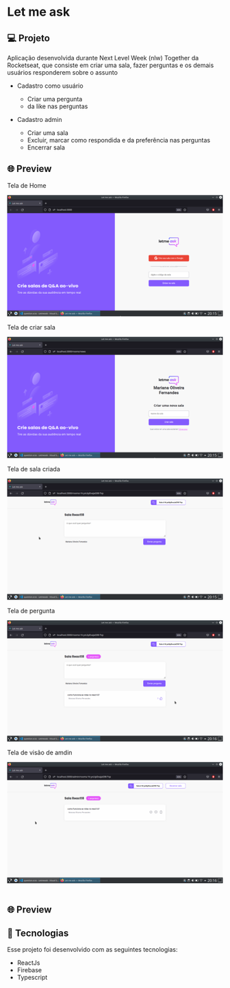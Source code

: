 # Let me ask

## 💻 Projeto

Aplicação desenvolvida durante Next Level Week (nlw) Together da Rocketseat, que consiste em criar uma sala, fazer perguntas e os demais usuários responderem sobre o assunto 

- Cadastro como usuário
  - Criar uma pergunta
  - da like nas perguntas

- Cadastro admin
  - Criar uma sala
  - Excluir, marcar como respondida e da preferência nas perguntas
  - Encerrar sala

## 🌐 Preview
<div> 
    <p>Tela de Home </p>
    <img src="./imagens/home.png">
</div>
<div> 
    <p>Tela de criar sala </p>
    <img src="./imagens/criar-sala.png">
</div>

<div> 
    <p>Tela de sala criada </p>
    <img src="./imagens/sala-criada.png">
</div>

<div> 
    <p>Tela de pergunta </p>
    <img src="./imagens/pergunta.png">
</div>

<div> 
    <p>Tela de visão de amdin </p>
    <img src="./imagens/visao-admin.png">
</div>
<br />

## 🌐 Preview

## 🚀 Tecnologias

Esse projeto foi desenvolvido com as seguintes tecnologias:

- ReactJs
- Firebase
- Typescript
